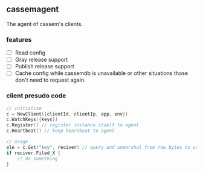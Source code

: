 ## cassemagent

The agent of cassem's clients.


### features

- [ ] Read config 
- [ ] Gray release support
- [ ] Publish release support
- [ ] Cache config while cassemdb is unavailable or other situations those don't need to request again.

### client presudo code

```go
// initialize
c = NewClient({clientId, clientIp, app, env})
c.WatchKeys({keys})
c.Register() // register instance itself to agent
c.Heartbeat() // keep heartbeat to agent

// usage
ele = c.Get("key", reciver) // query and unmarshal from raw bytes to config structure.
if reciver.Filed_X {
	// do something
} 
```